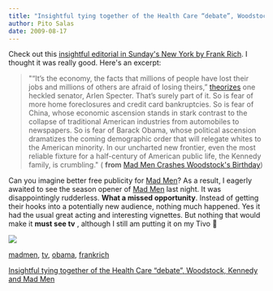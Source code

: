 ```yaml
---
title: "Insightful tying together of the Health Care “debate”, Woodstock, Kennedy and Mad Men"
author: Pito Salas
date: 2009-08-17
---
```




Check out this [insightful editorial in Sunday's New York by Frank
Rich](<http://www.nytimes.com/2009/08/16/opinion/16rich.html?pagewanted=2&_r=1>).
I thought it was really good. Here's an excerpt:

> "“It’s the economy, the facts that millions of people have lost their jobs
> and millions of others are afraid of losing theirs,”
> [theorizes](<http://www.philly.com/philly/news/breaking/53044717.html?cmpid=15585797>
> "An article in the Philadelphia Inquirer about Specter’s town hall
> meeting.") one heckled senator, Arlen Specter. That’s surely part of it. So
> is fear of more home foreclosures and credit card bankruptcies. So is fear
> of China, whose economic ascension stands in stark contrast to the collapse
> of traditional American industries from automobiles to newspapers. So is
> fear of Barack Obama, whose political ascension dramatizes the coming
> demographic order that will relegate whites to the American minority. In our
> uncharted new frontier, even the most reliable fixture for a half-century of
> American public life, the Kennedy family, is crumbling." ( **from** [Mad Men
> Crashes Woodstock's
> Birthday](<http://www.nytimes.com/2009/08/16/opinion/16rich.html?pagewanted=2&_r=1>))

Can you imagine better free publicity for [Mad
Men](<http://blogs.amctv.com/mad-men/2009/08/talk-forum-081409.php>)? As a
result, I eagerly awaited to see the season opener of [Mad
Men](<http://blogs.amctv.com/mad-men/2009/08/talk-forum-081409.php>) last
night. It was disappointingly rudderless. **What a missed opportunity**.
Instead of getting their hooks into a potentially new audience, nothing much
happened. Yes it had the usual great acting and interesting vignettes. But
nothing that would make it **must see tv** , although I still am putting it on
my Tivo 🙂

![](https://i0.wp.com/img.zemanta.com/pixy.gif?w=584)

[madmen](<http://technorati.com/tag/madmen>),
[tv](<http://technorati.com/tag/tv>),
[obama](<http://technorati.com/tag/obama>),
[frankrich](<http://technorati.com/tag/frankrich>)


[Insightful tying together of the Health Care “debate”, Woodstock, Kennedy and Mad Men](None)
